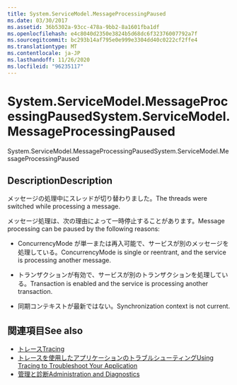 ```yaml
---
title: System.ServiceModel.MessageProcessingPaused
ms.date: 03/30/2017
ms.assetid: 36b5302a-93cc-478a-9bb2-8a1601fba1df
ms.openlocfilehash: e4c8040d2350e3824b5d68dc6f32376007792a7f
ms.sourcegitcommit: bc293b14af795e0e999e3304dd40c0222cf2ffe4
ms.translationtype: MT
ms.contentlocale: ja-JP
ms.lasthandoff: 11/26/2020
ms.locfileid: "96235117"
---
```

# <a name="systemservicemodelmessageprocessingpaused"></a><span data-ttu-id="4f645-102">System.ServiceModel.MessageProcessingPaused</span><span class="sxs-lookup"><span data-stu-id="4f645-102">System.ServiceModel.MessageProcessingPaused</span></span>

<span data-ttu-id="4f645-103">System.ServiceModel.MessageProcessingPaused</span><span class="sxs-lookup"><span data-stu-id="4f645-103">System.ServiceModel.MessageProcessingPaused</span></span>  
  
## <a name="description"></a><span data-ttu-id="4f645-104">Description</span><span class="sxs-lookup"><span data-stu-id="4f645-104">Description</span></span>  

 <span data-ttu-id="4f645-105">メッセージの処理中にスレッドが切り替わりました。</span><span class="sxs-lookup"><span data-stu-id="4f645-105">The threads were switched while processing a message.</span></span>  
  
 <span data-ttu-id="4f645-106">メッセージ処理は、次の理由によって一時停止することがあります。</span><span class="sxs-lookup"><span data-stu-id="4f645-106">Message processing can be paused by the following reasons:</span></span>  
  
- <span data-ttu-id="4f645-107">ConcurrencyMode が単一または再入可能で、サービスが別のメッセージを処理している。</span><span class="sxs-lookup"><span data-stu-id="4f645-107">ConcurrencyMode is single or reentrant, and the service is processing another message.</span></span>  
  
- <span data-ttu-id="4f645-108">トランザクションが有効で、サービスが別のトランザクションを処理している。</span><span class="sxs-lookup"><span data-stu-id="4f645-108">Transaction is enabled and the service is processing another transaction.</span></span>  
  
- <span data-ttu-id="4f645-109">同期コンテキストが最新ではない。</span><span class="sxs-lookup"><span data-stu-id="4f645-109">Synchronization context is not current.</span></span>  
  
## <a name="see-also"></a><span data-ttu-id="4f645-110">関連項目</span><span class="sxs-lookup"><span data-stu-id="4f645-110">See also</span></span>

- [<span data-ttu-id="4f645-111">トレース</span><span class="sxs-lookup"><span data-stu-id="4f645-111">Tracing</span></span>](index.md)
- [<span data-ttu-id="4f645-112">トレースを使用したアプリケーションのトラブルシューティング</span><span class="sxs-lookup"><span data-stu-id="4f645-112">Using Tracing to Troubleshoot Your Application</span></span>](using-tracing-to-troubleshoot-your-application.md)
- [<span data-ttu-id="4f645-113">管理と診断</span><span class="sxs-lookup"><span data-stu-id="4f645-113">Administration and Diagnostics</span></span>](../index.md)
